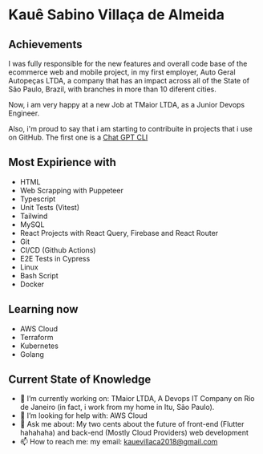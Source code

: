 # Kauê Sabino Villaça de Almeida

## Achievements

I was fully responsible for the new features and overall code base of the ecommerce web and mobile project, in my first employer, Auto Geral Autopeças LTDA, a company that has an impact across all of the State of São Paulo, Brazil, with branches in more than 10 diferent cities.

Now, i am very happy at a new Job at TMaior LTDA, as a Junior Devops Engineer.

Also, i'm proud to say that i am starting to contribuite in projects that i use on GitHub. The first one is a [Chat GPT CLI](https://github.com/kharvd/gpt-cli)

## Most Expirience with

- HTML 
- Web Scrapping with Puppeteer
- Typescript
- Unit Tests (Vitest)
- Tailwind
- MySQL
- React Projects with React Query, Firebase and React Router
- Git
- CI/CD (Github Actions)
- E2E Tests in Cypress
- Linux
- Bash Script
- Docker

## Learning now

- AWS Cloud
- Terraform
- Kubernetes
- Golang

## Current State of Knowledge

- 🔭 I’m currently working on: TMaior LTDA, A Devops IT Company on Rio de Janeiro (in fact, i work from my home in Itu, São Paulo).
- 🤔 I’m looking for help with: AWS Cloud 
- 💬 Ask me about: My two cents about the future of front-end (Flutter hahahaha) and back-end (Mostly Cloud Providers) web development 
- 📫 How to reach me: my email: kauevillaca2018@gmail.com
